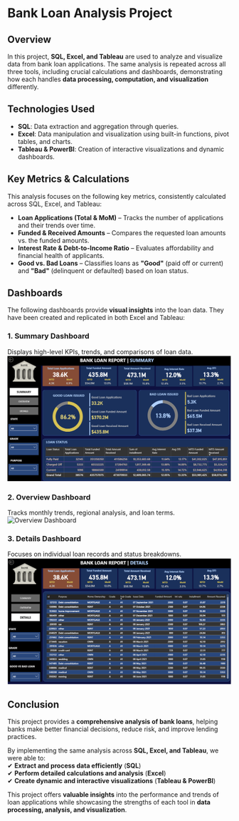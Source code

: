 # Bank Loan Analysis Project  

## Overview  
In this project, **SQL, Excel, and Tableau** are used to analyze and visualize data from bank loan applications. The same analysis is repeated across all three tools, including crucial calculations and dashboards, demonstrating how each handles **data processing, computation, and visualization** differently.  

## Technologies Used  
- **SQL**: Data extraction and aggregation through queries.  
- **Excel**: Data manipulation and visualization using built-in functions, pivot tables, and charts.  
- **Tableau & PowerBI**: Creation of interactive visualizations and dynamic dashboards.  

## Key Metrics & Calculations  
This analysis focuses on the following key metrics, consistently calculated across SQL, Excel, and Tableau:  
- **Loan Applications (Total & MoM)** – Tracks the number of applications and their trends over time.  
- **Funded & Received Amounts** – Compares the requested loan amounts vs. the funded amounts.  
- **Interest Rate & Debt-to-Income Ratio** – Evaluates affordability and financial health of applicants.  
- **Good vs. Bad Loans** – Classifies loans as **"Good"** (paid off or current) and **"Bad"** (delinquent or defaulted) based on loan status.  

## Dashboards  
The following dashboards provide **visual insights** into the loan data. They have been created and replicated in both Excel and Tableau:

### 1. Summary Dashboard  
Displays high-level KPIs, trends, and comparisons of loan data.  
![Summary Dashboard](Dashboard_Images/Summary_Dashboard.png)

### 2. Overview Dashboard  
Tracks monthly trends, regional analysis, and loan terms.  
![Overview Dashboard](Dashboard_Images/Overview_Dashboard.png)

### 3. Details Dashboard  
Focuses on individual loan records and status breakdowns.  
![Details Dashboard](Dashboard_Images/Details_Dashboard.png)

## Conclusion  
This project provides a **comprehensive analysis of bank loans**, helping banks make better financial decisions, reduce risk, and improve lending practices.  

By implementing the same analysis across **SQL, Excel, and Tableau**, we were able to:  
✔ **Extract and process data efficiently** (**SQL**)  
✔ **Perform detailed calculations and analysis** (**Excel**)  
✔ **Create dynamic and interactive visualizations** (**Tableau & PowerBI**)  

This project offers **valuable insights** into the performance and trends of loan applications while showcasing the strengths of each tool in **data processing, analysis, and visualization**.
